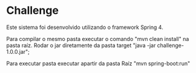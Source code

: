 # Challenge

Este sistema foi desenvolvido utilizando o framework Spring 4.

Para compilar o mesmo pasta executar o comando "mvn clean install" na pasta raíz.
Rodar o jar diretamente da pasta target "java -jar challenge-1.0.0.jar";

Para executar pasta executar apartir da pasta Raíz "mvn spring-boot:run"
